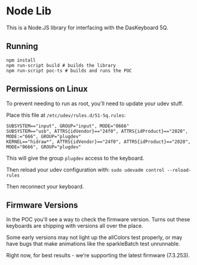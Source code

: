 # Node Lib
This is a Node.JS library for interfacing with the DasKeyboard 5Q.

## Running
```
npm install
npm run-script build # builds the library
npm run-script poc-ts # builds and runs the POC
```

## Permissions on Linux
To prevent needing to run as root, you'll need to update your udev stuff.

Place this file at `/etc/udev/rules.d/51-5q.rules`:

```
SUBSYSTEM=="input", GROUP="input", MODE="0666"
SUBSYSTEM=="usb", ATTRS{idVendor}=="24f0", ATTRS{idProduct}=="2020", MODE:="666", GROUP="plugdev"
KERNEL=="hidraw*", ATTRS{idVendor}=="24f0", ATTRS{idProduct}=="2020", MODE="0666", GROUP="plugdev"
```

This will give the group `plugdev` access to the keyboard.

Then reload your udev configuration with: `sudo udevadm control --reload-rules`

Then reconnect your keyboard.

## Firmware Versions

In the POC you'll see a way to check the firmware version. Turns out these keyboards are shipping with versions all over the place. 

Some early versions may not light up the allColors test properly, or may have bugs that make animations like the sparkleBatch test unrunnable.

Right now, for best results - we're supporting the latest firmware (7.3.253). 
